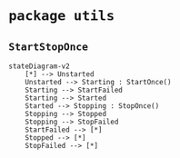 # `package utils`

## `StartStopOnce`

```mermaid
stateDiagram-v2
    [*] --> Unstarted
    Unstarted --> Starting : StartOnce()
    Starting --> StartFailed
    Starting --> Started
    Started --> Stopping : StopOnce()
    Stopping --> Stopped
    Stopping --> StopFailed
    StartFailed --> [*]
    Stopped --> [*]
    StopFailed --> [*]
```